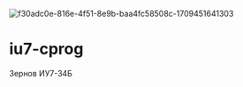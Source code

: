 
![f30adc0e-816e-4f51-8e9b-baa4fc58508c-1709451641303](https://github.com/user-attachments/assets/f5e4a46c-3276-4173-be89-1ae98565b24a)

# iu7-cprog
Зернов ИУ7-34Б
